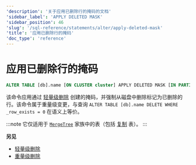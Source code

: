```yaml
---
'description': '关于应用已删除行的掩码的文档'
'sidebar_label': 'APPLY DELETED MASK'
'sidebar_position': 46
'slug': '/sql-reference/statements/alter/apply-deleted-mask'
'title': '应用已删除行的掩码'
'doc_type': 'reference'
---
```



# 应用已删除行的掩码

```sql
ALTER TABLE [db].name [ON CLUSTER cluster] APPLY DELETED MASK [IN PARTITION partition_id]
```

该命令应用通过 [轻量级删除](/sql-reference/statements/delete) 创建的掩码，并强制从磁盘中删除标记为已删除的行。该命令属于重量级变更，与查询 ```ALTER TABLE [db].name DELETE WHERE _row_exists = 0``` 在语义上等价。

:::note
它仅适用于 [`MergeTree`](../../../engines/table-engines/mergetree-family/mergetree.md) 家族中的表（包括 [复制](../../../engines/table-engines/mergetree-family/replication.md) 表）。
:::

**另见**

- [轻量级删除](/sql-reference/statements/delete)
- [重量级删除](/sql-reference/statements/alter/delete.md)
